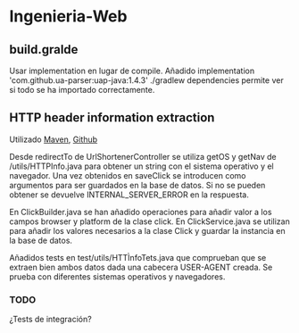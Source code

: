 # Ingenieria-Web

## build.gralde
Usar implementation en lugar de compile.
Añadido implementation 'com.github.ua-parser:uap-java:1.4.3'
./gradlew dependencies permite ver si todo se ha importado correctamente.

## HTTP header information extraction
Utilizado [Maven](https://mvnrepository.com/artifact/com.github.ua-parser/uap-java/1.4.3), [Github](https://github.com/ua-parser/uap-java)

Desde redirectTo de UrlShortenerController se utiliza getOS y getNav de /utils/HTTPInfo.java para obtener un string con el sistema operativo y el navegador. Una vez obtenidos en saveClick se introducen como argumentos
para ser guardados en la base de datos. Si no se pueden obtener se devuelve INTERNAL_SERVER_ERROR en la respuesta.

En ClickBuilder.java se han añadido operaciones para añadir valor a los campos browser y platform de la clase
click. En ClickService.java se utilizan para añadir los valores necesarios a la clase Click y guardar la instancia en la base de datos.

Añadidos tests en test/utils/HTTÌnfoTets.java que comprueban que se extraen bien ambos datos dada una
cabecera USER-AGENT creada. Se prueba con diferentes sistemas operativos y navegadores.

### TODO
¿Tests de integración?
